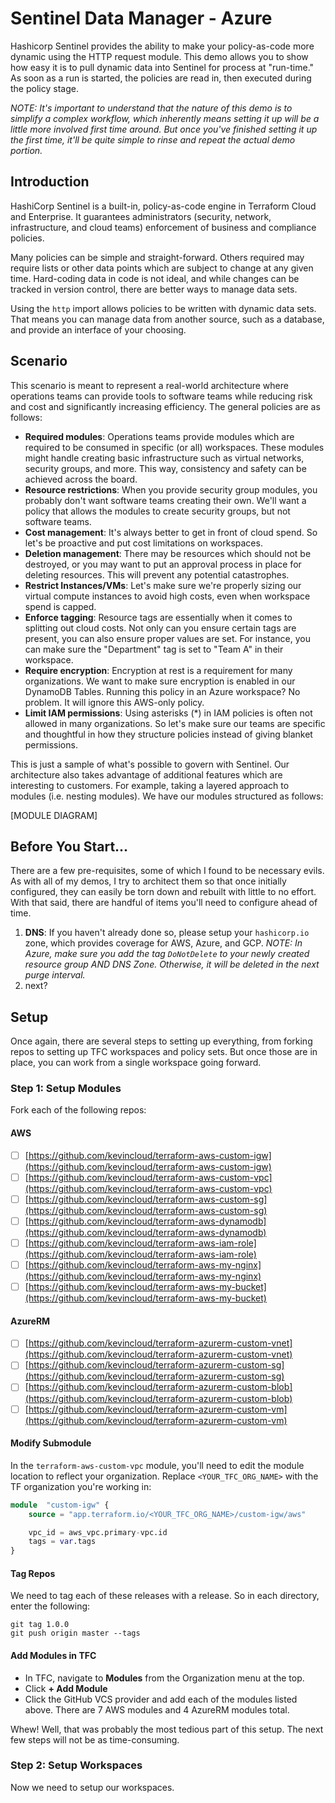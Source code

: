 # Sentinel Data Manager - Azure

  

Hashicorp Sentinel provides the ability to make your policy-as-code more dynamic using the HTTP request module. This demo allows you to show how easy it is to pull dynamic data into Sentinel for process at "run-time." As soon as a run is started, the policies are read in, then executed during the policy stage.

*NOTE: It's important to understand that the nature of this demo is to simplify a complex workflow, which inherently means setting it up will be a little more involved first time around. But once you've finished setting it up the first time, it'll be quite simple to rinse and repeat the actual demo portion.*

## Introduction

HashiCorp Sentinel is a built-in, policy-as-code engine in Terraform Cloud and Enterprise. It guarantees administrators (security, network, infrastructure, and cloud teams) enforcement of business and compliance policies.

Many policies can be simple and straight-forward. Others required may require lists or other data points which are subject to change at any given time. Hard-coding data in code is not ideal, and while changes can be tracked in version control, there are better ways to manage data sets.

Using the `http` import allows policies to be written with dynamic data sets. That means you can manage data from another source, such as a database, and provide an interface of your choosing.

## Scenario

This scenario is meant to represent a real-world architecture where operations teams can provide tools to software teams while reducing risk and cost and significantly increasing efficiency. The general policies are as follows:

 - **Required modules**: Operations teams provide modules which are required to be consumed in specific (or all) workspaces. These modules might handle creating basic infrastructure such as virtual networks, security groups, and more. This way, consistency and safety can be achieved across the board.
 - **Resource restrictions**: When you provide security group modules, you probably don't want software teams creating their own. We'll want a policy that allows the modules to create security groups, but not software teams.
 - **Cost management**: It's always better to get in front of cloud spend. So let's be proactive and put cost limitations on workspaces.
 - **Deletion management**: There may be resources which should not be destroyed, or you may want to put an approval process in place for deleting resources. This will prevent any potential catastrophes.
 - **Restrict Instances/VMs**: Let's make sure we're properly sizing our virtual compute instances to avoid high costs, even when workspace spend is capped.
 - **Enforce tagging**: Resource tags are essentially when it comes to splitting out cloud costs. Not only can you ensure certain tags are present, you can also ensure proper values are set. For instance, you can make sure the "Department" tag is set to "Team A" in their workspace.
 - **Require encryption**: Encryption at rest is a requirement for many organizations. We want to make sure encryption is enabled in our DynamoDB Tables. Running this policy in an Azure workspace? No problem. It will ignore this AWS-only policy.
 - **Limit IAM permissions**: Using asterisks (*) in IAM policies is often not allowed in many organizations. So let's make sure our teams are specific and thoughtful in how they structure policies instead of giving blanket permissions.

This is just a sample of what's possible to govern with Sentinel. Our architecture also takes advantage of additional features which are interesting to customers. For example, taking a layered approach to modules (i.e. nesting modules). We have our modules structured as follows:

[MODULE DIAGRAM]

## Before You Start...

There are a few pre-requisites, some of which I found to be necessary evils. As with all of my demos, I try to architect them so that once initially configured, they can easily be torn down and rebuilt with little to no effort. With that said, there are handful of items you'll need to configure ahead of time.

 1. **DNS**: If you haven't already done so, please setup your `hashicorp.io` zone, which provides coverage for AWS, Azure, and GCP. *NOTE: In Azure, make sure you add the tag `DoNotDelete` to your newly created resource group AND DNS Zone. Otherwise, it will be deleted in the next purge interval.*
 2. next?

## Setup

Once again, there are several steps to setting up everything, from forking repos to setting up TFC workspaces and policy sets. But once those are in place, you can work from a single workspace going forward.

### Step 1: Setup Modules

Fork each of the following repos:

#### AWS
 - [ ] [https://github.com/kevincloud/terraform-aws-custom-igw](https://github.com/kevincloud/terraform-aws-custom-igw)
 - [ ] [https://github.com/kevincloud/terraform-aws-custom-vpc](https://github.com/kevincloud/terraform-aws-custom-vpc)
 - [ ] [https://github.com/kevincloud/terraform-aws-custom-sg](https://github.com/kevincloud/terraform-aws-custom-sg)
 - [ ] [https://github.com/kevincloud/terraform-aws-dynamodb](https://github.com/kevincloud/terraform-aws-dynamodb)
 - [ ] [https://github.com/kevincloud/terraform-aws-iam-role](https://github.com/kevincloud/terraform-aws-iam-role)
 - [ ] [https://github.com/kevincloud/terraform-aws-my-nginx](https://github.com/kevincloud/terraform-aws-my-nginx)
 - [ ] [https://github.com/kevincloud/terraform-aws-my-bucket](https://github.com/kevincloud/terraform-aws-my-bucket)

#### AzureRM

 - [ ] [https://github.com/kevincloud/terraform-azurerm-custom-vnet](https://github.com/kevincloud/terraform-azurerm-custom-vnet)
 - [ ] [https://github.com/kevincloud/terraform-azurerm-custom-sg](https://github.com/kevincloud/terraform-azurerm-custom-sg)
 - [ ] [https://github.com/kevincloud/terraform-azurerm-custom-blob](https://github.com/kevincloud/terraform-azurerm-custom-blob)
 - [ ] [https://github.com/kevincloud/terraform-azurerm-custom-vm](https://github.com/kevincloud/terraform-azurerm-custom-vm)

#### Modify Submodule

In the `terraform-aws-custom-vpc` module, you'll need to edit the module location to reflect your organization. Replace `<YOUR_TFC_ORG_NAME>` with the TF organization you're working in:

```tf
module  "custom-igw" {
    source = "app.terraform.io/<YOUR_TFC_ORG_NAME>/custom-igw/aws"

    vpc_id = aws_vpc.primary-vpc.id
    tags = var.tags
}
```

#### Tag Repos

We need to tag each of these releases with a release. So in each directory, enter the following:

```
git tag 1.0.0
git push origin master --tags
```

#### Add Modules in TFC

 - In TFC, navigate to **Modules** from the Organization menu at the top.
 - Click **+ Add Module**
 - Click the GitHub VCS provider and add each of the modules listed above. There are 7 AWS modules and 4 AzureRM modules total.

Whew! Well, that was probably the most tedious part of this setup. The next few steps will not be as time-consuming.

### Step 2: Setup Workspaces

Now we need to setup our workspaces.
